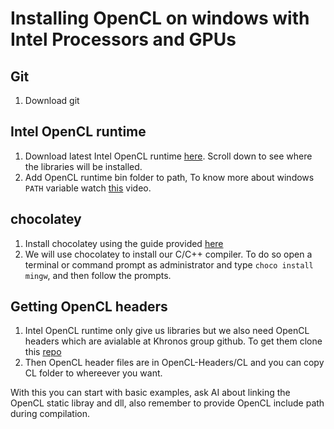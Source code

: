 # Installing OpenCL on windows with Intel Processors and GPUs
## Git  
1. Download git 
## Intel OpenCL runtime
1. Download latest Intel OpenCL runtime [here](https://www.intel.com/content/www/us/en/developer/articles/technical/intel-cpu-runtime-for-opencl-applications-with-sycl-support.html). Scroll down to see where the libraries will be installed. 
2. Add OpenCL runtime bin folder to path,  To know more about windows  `PATH` variable watch [this](https://www.youtube.com/watch?v=P8zMeCY2qtc) video.
## chocolatey
1. Install chocolatey using the guide provided [here](https://www.liquidweb.com/blog/how-to-install-chocolatey-on-windows/)
2. We will use chocolatey to install our C/C++ compiler. To do so open a terminal or command prompt as administrator and type `choco install mingw`, and then follow the prompts.

## Getting OpenCL headers
1. Intel OpenCL runtime only give us libraries but we also need OpenCL headers which are avialable at Khronos group github. To get them clone this [repo](https://github.com/KhronosGroup/OpenCL-Headers)
2. Then OpenCL header files are in OpenCL-Headers/CL and you can copy CL folder to whereever you want.

With this you can start with basic examples, ask AI about linking the OpenCL static libray and dll, also remember to provide OpenCL include path during compilation.